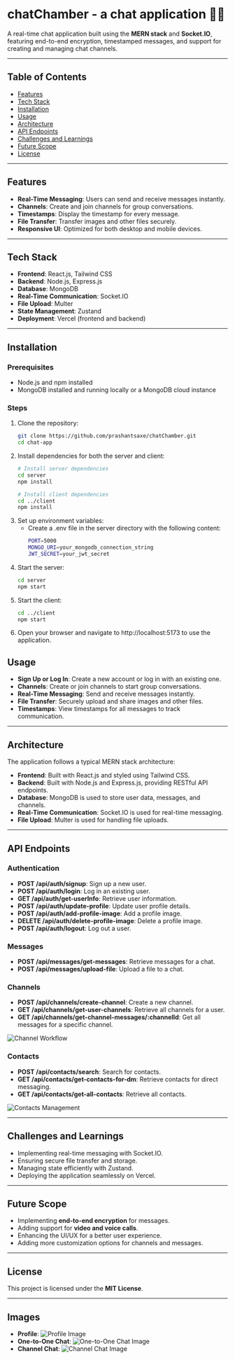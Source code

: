 # chatChamber - a chat application 📱💬

A real-time chat application built using the **MERN stack** and **Socket.IO**, featuring end-to-end encryption, timestamped messages, and support for creating and managing chat channels.

---

## Table of Contents
- [Features](#features)
- [Tech Stack](#tech-stack)
- [Installation](#installation)
- [Usage](#usage)
- [Architecture](#architecture)
- [API Endpoints](#api-endpoints)
- [Challenges and Learnings](#challenges-and-learnings)
- [Future Scope](#future-scope)
- [License](#license)

---

## Features
- **Real-Time Messaging**: Users can send and receive messages instantly.
- **Channels**: Create and join channels for group conversations.
- **Timestamps**: Display the timestamp for every message.
- **File Transfer**: Transfer images and other files securely.
- **Responsive UI**: Optimized for both desktop and mobile devices.

---

## Tech Stack
- **Frontend**: React.js, Tailwind CSS
- **Backend**: Node.js, Express.js
- **Database**: MongoDB
- **Real-Time Communication**: Socket.IO
- **File Upload**: Multer
- **State Management**: Zustand
- **Deployment**: Vercel (frontend and backend)

---

## Installation
### Prerequisites
- Node.js and npm installed
- MongoDB installed and running locally or a MongoDB cloud instance

### Steps
1. Clone the repository:
   ```bash
   git clone https://github.com/prashantsaxe/chatChamber.git
   cd chat-app

2. Install dependencies for both the server and client:
   ```bash
   # Install server dependencies
   cd server
   npm install

   # Install client dependencies
   cd ../client
   npm install

3. Set up environment variables:
   - Create a .env file in the server directory with the following content:
      ```bash
      PORT=5000
      MONGO_URI=your_mongodb_connection_string
      JWT_SECRET=your_jwt_secret

4. Start the server:
   ```bash
   cd server
   npm start

5. Start the client:
   ```bash
   cd ../client
   npm start

6. Open your browser and navigate to http://localhost:5173 to use the application.

## Usage
- **Sign Up or Log In**: Create a new account or log in with an existing one.
- **Channels**: Create or join channels to start group conversations.
- **Real-Time Messaging**: Send and receive messages instantly.
- **File Transfer**: Securely upload and share images and other files.
- **Timestamps**: View timestamps for all messages to track communication.

---

## Architecture
The application follows a typical MERN stack architecture:

- **Frontend**: Built with React.js and styled using Tailwind CSS.
- **Backend**: Built with Node.js and Express.js, providing RESTful API endpoints.
- **Database**: MongoDB is used to store user data, messages, and channels.
- **Real-Time Communication**: Socket.IO is used for real-time messaging.
- **File Upload**: Multer is used for handling file uploads.

---

## API Endpoints
### Authentication
- **POST /api/auth/signup**: Sign up a new user.
- **POST /api/auth/login**: Log in an existing user.
- **GET /api/auth/get-userInfo**: Retrieve user information.
- **POST /api/auth/update-profile**: Update user profile details.
- **POST /api/auth/add-profile-image**: Add a profile image.
- **DELETE /api/auth/delete-profile-image**: Delete a profile image.
- **POST /api/auth/logout**: Log out a user.

### Messages
- **POST /api/messages/get-messages**: Retrieve messages for a chat.
- **POST /api/messages/upload-file**: Upload a file to a chat.

### Channels
- **POST /api/channels/create-channel**: Create a new channel.
- **GET /api/channels/get-user-channels**: Retrieve all channels for a user.
- **GET /api/channels/get-channel-messages/:channelId**: Get all messages for a specific channel.

![Channel Workflow](https://ibb.co/txMf5Cf)

### Contacts
- **POST /api/contacts/search**: Search for contacts.
- **GET /api/contacts/get-contacts-for-dm**: Retrieve contacts for direct messaging.
- **GET /api/contacts/get-all-contacts**: Retrieve all contacts.

![Contacts Management](https://ibb.co/KqKRN5c)

---

## Challenges and Learnings
- Implementing real-time messaging with Socket.IO.
- Ensuring secure file transfer and storage.
- Managing state efficiently with Zustand.
- Deploying the application seamlessly on Vercel.

---

## Future Scope
- Implementing **end-to-end encryption** for messages.
- Adding support for **video and voice calls**.
- Enhancing the UI/UX for a better user experience.
- Adding more customization options for channels and messages.

---

## License
This project is licensed under the **MIT License**.

---

## Images
- **Profile**: ![Profile Image](https://ibb.co/fC6zrXc)
- **One-to-One Chat**: ![One-to-One Chat Image](https://ibb.co/txMf5Cf)
- **Channel Chat**: ![Channel Chat Image](https://ibb.co/KqKRN5c)




